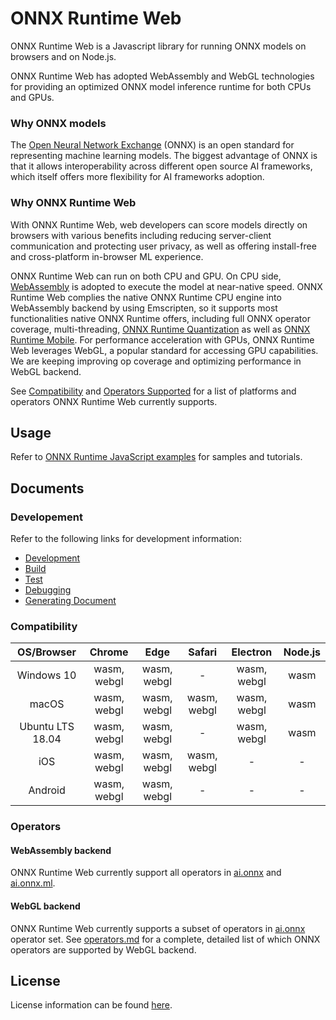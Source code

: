 # ONNX Runtime Web

ONNX Runtime Web is a Javascript library for running ONNX models on browsers and on Node.js.

ONNX Runtime Web has adopted WebAssembly and WebGL technologies for providing an optimized ONNX model inference runtime for both CPUs and GPUs.

### Why ONNX models

The [Open Neural Network Exchange](http://onnx.ai/) (ONNX) is an open standard for representing machine learning models. The biggest advantage of ONNX is that it allows interoperability across different open source AI frameworks, which itself offers more flexibility for AI frameworks adoption.

### Why ONNX Runtime Web

With ONNX Runtime Web, web developers can score models directly on browsers with various benefits including reducing server-client communication and protecting user privacy, as well as offering install-free and cross-platform in-browser ML experience.

ONNX Runtime Web can run on both CPU and GPU. On CPU side, [WebAssembly](https://developer.mozilla.org/en-US/docs/WebAssembly) is adopted to execute the model at near-native speed. ONNX Runtime Web complies the native ONNX Runtime CPU engine into WebAssembly backend by using Emscripten, so it supports most functionalities native ONNX Runtime offers, including full ONNX operator coverage, multi-threading, [ONNX Runtime Quantization](https://www.onnxruntime.ai/docs/how-to/quantization.html) as well as [ONNX Runtime Mobile](https://onnxruntime.ai/docs/tutorials/mobile/). For performance acceleration with GPUs, ONNX Runtime Web leverages WebGL, a popular standard for accessing GPU capabilities. We are keeping improving op coverage and optimizing performance in WebGL backend.

See [Compatibility](#Compatibility) and [Operators Supported](#Operators) for a list of platforms and operators ONNX Runtime Web currently supports.

## Usage

Refer to [ONNX Runtime JavaScript examples](https://github.com/microsoft/onnxruntime-inference-examples/tree/main/js) for samples and tutorials.

## Documents

### Developement

Refer to the following links for development information:

- [Development](../README.md#Development)
- [Build](../README.md#Build-2)
- [Test](../README.md#Test)
- [Debugging](../README.md#Debugging)
- [Generating Document](../README.md#Generating-Document)

### Compatibility

|    OS/Browser    |   Chrome    |    Edge     |   Safari    |  Electron   | Node.js |
| :--------------: | :---------: | :---------: | :---------: | :---------: | :-----: |
|    Windows 10    | wasm, webgl | wasm, webgl |      -      | wasm, webgl |  wasm   |
|      macOS       | wasm, webgl | wasm, webgl | wasm, webgl | wasm, webgl |  wasm   |
| Ubuntu LTS 18.04 | wasm, webgl | wasm, webgl |      -      | wasm, webgl |  wasm   |
|       iOS        | wasm, webgl | wasm, webgl | wasm, webgl |      -      |    -    |
|     Android      | wasm, webgl | wasm, webgl |      -      |      -      |    -    |

### Operators

#### WebAssembly backend

ONNX Runtime Web currently support all operators in [ai.onnx](https://github.com/onnx/onnx/blob/main/docs/Operators.md) and [ai.onnx.ml](https://github.com/onnx/onnx/blob/main/docs/Operators-ml.md).

#### WebGL backend

ONNX Runtime Web currently supports a subset of operators in [ai.onnx](https://github.com/onnx/onnx/blob/main/docs/Operators.md) operator set. See [operators.md](docs/operators.md) for a complete, detailed list of which ONNX operators are supported by WebGL backend.

## License

License information can be found [here](https://github.com/microsoft/onnxruntime/blob/main/README.md#license).
